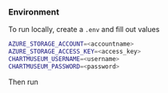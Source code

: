 
### Environment
To run locally, create a `.env` and fill out values
```bash
AZURE_STORAGE_ACCOUNT=<accountname>
AZURE_STORAGE_ACCESS_KEY=<access_key>
CHARTMUSEUM_USERNAME=<username>
CHARTMUSEUM_PASSWORD=<password>
```

Then run 

`
`